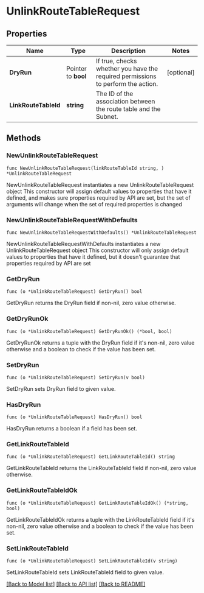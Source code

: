 # UnlinkRouteTableRequest

## Properties

Name | Type | Description | Notes
------------ | ------------- | ------------- | -------------
**DryRun** | Pointer to **bool** | If true, checks whether you have the required permissions to perform the action. | [optional] 
**LinkRouteTableId** | **string** | The ID of the association between the route table and the Subnet. | 

## Methods

### NewUnlinkRouteTableRequest

`func NewUnlinkRouteTableRequest(linkRouteTableId string, ) *UnlinkRouteTableRequest`

NewUnlinkRouteTableRequest instantiates a new UnlinkRouteTableRequest object
This constructor will assign default values to properties that have it defined,
and makes sure properties required by API are set, but the set of arguments
will change when the set of required properties is changed

### NewUnlinkRouteTableRequestWithDefaults

`func NewUnlinkRouteTableRequestWithDefaults() *UnlinkRouteTableRequest`

NewUnlinkRouteTableRequestWithDefaults instantiates a new UnlinkRouteTableRequest object
This constructor will only assign default values to properties that have it defined,
but it doesn't guarantee that properties required by API are set

### GetDryRun

`func (o *UnlinkRouteTableRequest) GetDryRun() bool`

GetDryRun returns the DryRun field if non-nil, zero value otherwise.

### GetDryRunOk

`func (o *UnlinkRouteTableRequest) GetDryRunOk() (*bool, bool)`

GetDryRunOk returns a tuple with the DryRun field if it's non-nil, zero value otherwise
and a boolean to check if the value has been set.

### SetDryRun

`func (o *UnlinkRouteTableRequest) SetDryRun(v bool)`

SetDryRun sets DryRun field to given value.

### HasDryRun

`func (o *UnlinkRouteTableRequest) HasDryRun() bool`

HasDryRun returns a boolean if a field has been set.

### GetLinkRouteTableId

`func (o *UnlinkRouteTableRequest) GetLinkRouteTableId() string`

GetLinkRouteTableId returns the LinkRouteTableId field if non-nil, zero value otherwise.

### GetLinkRouteTableIdOk

`func (o *UnlinkRouteTableRequest) GetLinkRouteTableIdOk() (*string, bool)`

GetLinkRouteTableIdOk returns a tuple with the LinkRouteTableId field if it's non-nil, zero value otherwise
and a boolean to check if the value has been set.

### SetLinkRouteTableId

`func (o *UnlinkRouteTableRequest) SetLinkRouteTableId(v string)`

SetLinkRouteTableId sets LinkRouteTableId field to given value.



[[Back to Model list]](../README.md#documentation-for-models) [[Back to API list]](../README.md#documentation-for-api-endpoints) [[Back to README]](../README.md)


